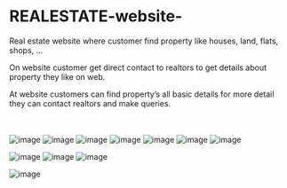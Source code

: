 ﻿# REALESTATE-website-

Real estate website where customer find property like houses, land, flats, shops, … 

On website customer get direct contact to realtors to get details about property they like on web.

At website customers can find property’s all basic details for more detail they can contact realtors and make queries. 

<br><br>
![image](https://user-images.githubusercontent.com/61429259/117149336-c255b180-add4-11eb-87d5-cb1648c73584.png)
![image](https://user-images.githubusercontent.com/61429259/117149345-c41f7500-add4-11eb-85e6-13d583e68b55.png)
![image](https://user-images.githubusercontent.com/61429259/117149266-b1a53b80-add4-11eb-8ee8-4fd61cabff13.png)
![image](https://user-images.githubusercontent.com/61429259/117149278-b5d15900-add4-11eb-9f5d-1cfbb19a1c91.png)
![image](https://user-images.githubusercontent.com/61429259/117149318-bec22a80-add4-11eb-9486-d483ebb6e141.png)
![image](https://user-images.githubusercontent.com/61429259/117149295-bb2ea380-add4-11eb-9761-ec14cc277f78.png)
![image](https://user-images.githubusercontent.com/61429259/117149359-c71a6580-add4-11eb-85ab-76cdb59d984d.png)

![image](https://user-images.githubusercontent.com/61429259/117149286-b833b300-add4-11eb-9ae7-2fa2eb733837.png)
![image](https://user-images.githubusercontent.com/61429259/117149383-cc77b000-add4-11eb-8ada-ea84ca612c84.png)
![image](https://user-images.githubusercontent.com/61429259/117149393-ce417380-add4-11eb-8d8a-4b54f45ece09.png)

![image](https://user-images.githubusercontent.com/61429259/117149410-d4375480-add4-11eb-9ae5-7584764507e9.png)
